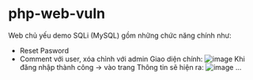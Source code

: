 # php-web-vuln
Web chủ yếu demo SQLi (MySQL) gồm những chức năng chính như:
- Reset Pasword
- Comment với user, xóa chỉnh với admin
Giao diện chính: 
![image](https://github.com/user-attachments/assets/d0d2d232-2d7e-433c-86ab-458cdc8c8838)
Khi đăng nhập thành công -> vào trang Thông tin sẽ hiện ra: 
![image](https://github.com/user-attachments/assets/0013f34f-50fe-4382-812b-e028924fb5b6)
...

